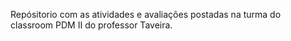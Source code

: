 Repósitorio com as atividades e avaliações postadas na turma do classroom PDM II do professor Taveira.
